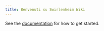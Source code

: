 ```yaml
---
title: Benvenuti su Swirlenheim Wiki
---
```



See the [documentation](https://quartz.jzhao.xyz) for how to get started.
